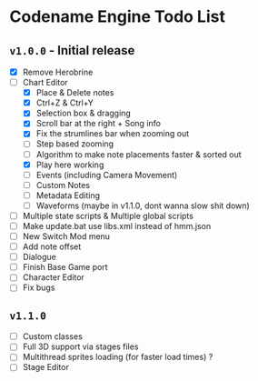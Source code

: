 # Codename Engine Todo List

## `v1.0.0` - Initial release

- [x] Remove Herobrine
- [ ] Chart Editor
	- [x] Place & Delete notes
	- [x] Ctrl+Z & Ctrl+Y
	- [x] Selection box & dragging
	- [x] Scroll bar at the right + Song info
	- [x] Fix the strumlines bar when zooming out
	- [ ] Step based zooming
	- [ ] Algorithm to make note placements faster & sorted out
	- [x] Play here working
	- [ ] Events (including Camera Movement)
	- [ ] Custom Notes
	- [ ] Metadata Editing
	- [ ] Waveforms (maybe in v1.1.0, dont wanna slow shit down)
- [ ] Multiple state scripts & Multiple global scripts
- [ ] Make update.bat use libs.xml instead of hmm.json
- [ ] New Switch Mod menu
- [ ] Add note offset
- [ ] Dialogue
- [ ] Finish Base Game port
- [ ] Character Editor
- [ ] Fix bugs

## `v1.1.0`

- [ ] Custom classes
- [ ] Full 3D support via stages files
- [ ] Multithread sprites loading (for faster load times) ?
- [ ] Stage Editor